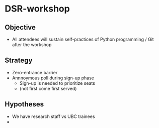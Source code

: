 # DSR-workshop

## Objective

- All attendees will sustain self-practices of Python programming / Git after the workshop

## Strategy

- Zero-entrance barrier
- Annnoymous poll during sign-up phase
  -  Sign-up is needed to prioritize seats
  -  (not first come first served)

## Hypotheses 
- We have research staff vs UBC trainees
- 
